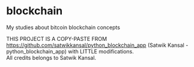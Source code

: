 # blockchain
My studies about bitcoin blockchain concepts  
  
THIS PROJECT IS A COPY-PASTE FROM https://github.com/satwikkansal/python_blockchain_app (Satwik Kansal - python_blockchain_app) with LITTLE modifications.  
All credits belongs to Satwik Kansal. 
